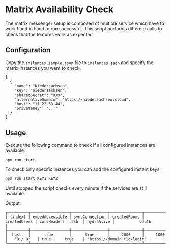 # Matrix Availability Check

The matrix messenger setup is composed of multiple service which have to work hand in hand to run successful.
This script performs different calls to check that the features work as expected.


## Configuration

Copy the `instances.sample.json` file to `instances.json` and specify the matrix instances you want to check.

```
[
  {
    "name": "Niedersachsen",
    "key": "niedersachsen",
    "sharedSecret": "XXX",
    "alternativeDomain": "https://niedersachsen.cloud",
    "host": "11.22.33.44",
    "privateKey": "..."
  }
]
```


## Usage

Execute the following command to check if all configured instances are available:
```
npm run start
```

To check only specific instances you can add the configured instant keys:
```
npm run start KEY1 KEY2
```

Until stopped the script checks every minute if the services are still available.

Output:
```
┌─────────┬─────────────────┬────────────────┬──────────────┬──────────────┬─────────────┬──────┬────────────┬────────────────────────────┐
│ (index) │ embedAccessible │ syncConnection │ createdRooms │ createdUsers │ corsHeaders │ ssh  │ hydraAlive │           oauth            │
├─────────┼─────────────────┼────────────────┼──────────────┼──────────────┼─────────────┼──────┼────────────┼────────────────────────────┤
│  host   │      true       │      true      │     2000     │     1000     │   '8 / 8'   │ true │    true    │ 'https://domain.tld/login' │
└─────────┴─────────────────┴────────────────┴──────────────┴──────────────┴─────────────┴──────┴────────────┴────────────────────────────┘
```

